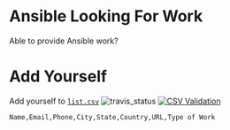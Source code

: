 Ansible Looking For Work
========================

Able to provide Ansible work?

Add Yourself
============

Add yourself to [`list.csv`](list.csv)
![travis_status](https://travis-ci.org/goozbach/ansible-LFW.svg?branch=master)
[![CSV Validation](http://csvlint.io/validation/5708118c637376431800007b.svg)](http://csvlint.io/validation/5708118c637376431800007b)

    Name,Email,Phone,City,State,Country,URL,Type of Work
